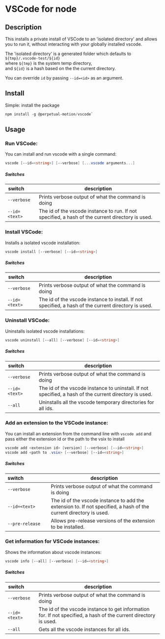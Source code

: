 # VSCode for node

## Description
This installs a private install of VSCode to an 'isolated directory' and allows you to run it, without interacting with your globally installed vscode.

The 'isolated directory' is a generated folder which defaults to `${tmp}/.vscode-test/${id}`  
where `${tmp}` is the system temp directory,  
and `${id}` is a hash based on the the current directory. 

You can override `id` by passing `--id=<id>` as an argument.

## Install

Simple: install the package
``` powershell
npm install -g @perpetual-motion/vscode`
```

## Usage

### Run VSCode:

You can install and run vscode with a single command:

``` powershell
vscode [--id=<string>] [--verbose] [...vscode arguments...]
```

##### Switches
| switch&nbsp;&nbsp;&nbsp;&nbsp;&nbsp;&nbsp;&nbsp; | description                                                                                      |
| ------------------------------------------------ | ------------------------------------------------------------------------------------------------ |
| `--verbose`                                      | Prints verbose output of what the command is doing                                               |
| `--id=<text>`                                    | The id of the vscode instance to run. If not specified, a hash of the current directory is used. |



### Install VSCode:

Installs a isolated vscode installation:

``` powershell
vscode install [--verbose] [--id=<string>]
```

##### Switches
| switch&nbsp;&nbsp;&nbsp;&nbsp;&nbsp;&nbsp;&nbsp; | description                                                                                          |
| ------------------------------------------------ | ---------------------------------------------------------------------------------------------------- |
| `--verbose`                                      | Prints verbose output of what the command is doing                                                   |
| `--id=<text>`                                    | The id of the vscode instance to install. If not specified, a hash of the current directory is used. |


### Uninstall VSCode:

Uninstalls isolated vscode installations:

``` powershell
vscode uninstall [--all] [--verbose] [--id=<string>]
```

##### Switches
| switch&nbsp;&nbsp;&nbsp;&nbsp;&nbsp;&nbsp;&nbsp; | description                                                                                            |
| ------------------------------------------------ | ------------------------------------------------------------------------------------------------------ |
| `--verbose`                                      | Prints verbose output of what the command is doing                                                     |
| `--id=<text>`                                    | The id of the vscode instance to uninstall. If not specified, a hash of the current directory is used. |
| `--all`                                          | Uninstalls all the vscode temporary directories for all ids.                                           |


### Add an extension to the VSCode instance:

You can install an extension from the command line with `vscode add` and pass
either the extension id or the path to the vsix to install

``` powershell
vscode add <extension id> [version] [--verbose] [--id=<string>]
vscode add <path to .vsix> [--verbose] [--id=<string>]
```


##### Switches
| switch&nbsp;&nbsp;&nbsp;&nbsp;&nbsp;&nbsp;&nbsp;&nbsp;&nbsp;&nbsp;&nbsp;&nbsp;&nbsp;&nbsp;&nbsp;&nbsp;&nbsp; | description                                                                                                       |
| ------------------------------------------------------------------------------------------------------------ | ----------------------------------------------------------------------------------------------------------------- |
| `--verbose`                                                                                                  | Prints verbose output of what the command is doing                                                                |
| `--id=<text>`                                                                                                | The id of the vscode instance to add the extension to. If not specified, a hash of the current directory is used. |
| `--pre-release`                                                                                              | Allows pre-release versions of the extension to be installed.                                                     |

### Get information for VSCode instances:

Shows the information about vscode instances:

``` powershell
vscode info [--all] [--verbose] [--id=<string>]
```
##### Switches
| switch&nbsp;&nbsp;&nbsp;&nbsp;&nbsp;&nbsp;&nbsp; | description                                                                                                      |
| ------------------------------------------------ | ---------------------------------------------------------------------------------------------------------------- |
| `--verbose`                                      | Prints verbose output of what the command is doing                                                               |
| `--id=<text>`                                    | The id of the vscode instance to get information for. If not specified, a hash of the current directory is used. |
| `--all`                                          | Gets all the vscode instances for all ids.                                                                       |
